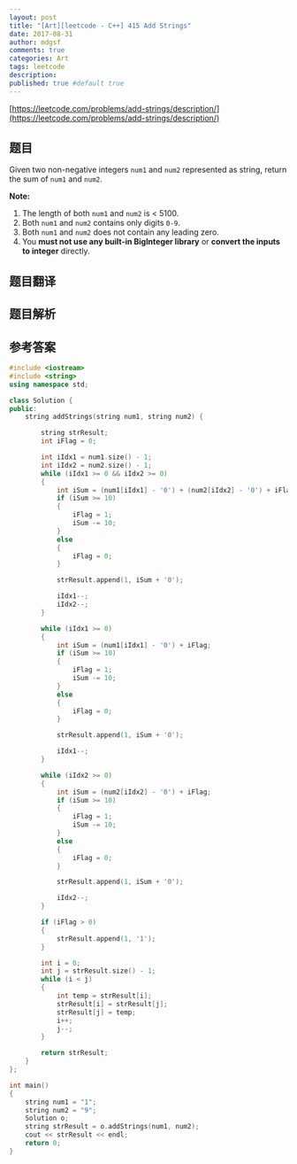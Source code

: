 ```yaml
---
layout: post
title: "[Art][leetcode - C++] 415 Add Strings"
date: 2017-08-31
author: mdgsf
comments: true
categories: Art
tags: leetcode
description:
published: true #default true
---
```


[https://leetcode.com/problems/add-strings/description/](https://leetcode.com/problems/add-strings/description/)

## 题目

Given two non-negative integers `num1` and `num2` represented as string, return the sum of `num1` and `num2`.

**Note:**

1. The length of both `num1` and `num2` is < 5100.
2. Both `num1` and `num2` contains only digits `0-9`.
3. Both `num1` and `num2` does not contain any leading zero.
4. You **must not use any built-in BigInteger library** or **convert the inputs to integer** directly.

## 题目翻译

## 题目解析

## 参考答案

```c++
#include <iostream>
#include <string>
using namespace std;

class Solution {
public:
	string addStrings(string num1, string num2) {

		string strResult;
		int iFlag = 0;

		int iIdx1 = num1.size() - 1;
		int iIdx2 = num2.size() - 1;
		while (iIdx1 >= 0 && iIdx2 >= 0)
		{
			int iSum = (num1[iIdx1] - '0') + (num2[iIdx2] - '0') + iFlag;
			if (iSum >= 10)
			{
				iFlag = 1;
				iSum -= 10;
			}
			else
			{
				iFlag = 0;
			}

			strResult.append(1, iSum + '0');

			iIdx1--;
			iIdx2--;
		}

		while (iIdx1 >= 0)
		{
			int iSum = (num1[iIdx1] - '0') + iFlag;
			if (iSum >= 10)
			{
				iFlag = 1;
				iSum -= 10;
			}
			else
			{
				iFlag = 0;
			}

			strResult.append(1, iSum + '0');

			iIdx1--;
		}

		while (iIdx2 >= 0)
		{
			int iSum = (num2[iIdx2] - '0') + iFlag;
			if (iSum >= 10)
			{
				iFlag = 1;
				iSum -= 10;
			}
			else
			{
				iFlag = 0;
			}

			strResult.append(1, iSum + '0');

			iIdx2--;
		}

		if (iFlag > 0)
		{
			strResult.append(1, '1');
		}

		int i = 0;
		int j = strResult.size() - 1;
		while (i < j)
		{
			int temp = strResult[i];
			strResult[i] = strResult[j];
			strResult[j] = temp;
			i++;
			j--;
		}

		return strResult;
	}
};

int main()
{
	string num1 = "1";
	string num2 = "9";
	Solution o;
	string strResult = o.addStrings(num1, num2);
	cout << strResult << endl;
	return 0;
}
```